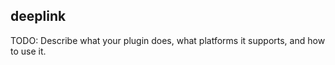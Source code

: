 
deeplink
------------------------

TODO: Describe what your plugin does, what platforms it supports, and how to use it.
